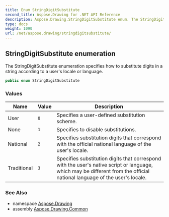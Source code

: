 ```yaml
---
title: Enum StringDigitSubstitute
second_title: Aspose.Drawing for .NET API Reference
description: Aspose.Drawing.StringDigitSubstitute enum. The StringDigitSubstitute enumeration specifies how to substitute digits in a string according to a users locale or language
type: docs
weight: 1090
url: /net/aspose.drawing/stringdigitsubstitute/
---
```

## StringDigitSubstitute enumeration

The StringDigitSubstitute enumeration specifies how to substitute digits in a string according to a user's locale or language.

```csharp
public enum StringDigitSubstitute
```

### Values

| Name | Value | Description |
| --- | --- | --- |
| User | `0` | Specifies a user-defined substitution scheme. |
| None | `1` | Specifies to disable substitutions. |
| National | `2` | Specifies substitution digits that correspond with the official national language of the user's locale. |
| Traditional | `3` | Specifies substitution digits that correspond with the user's native script or language, which may be different from the official national language of the user's locale. |

### See Also

* namespace [Aspose.Drawing](../../aspose.drawing/)
* assembly [Aspose.Drawing.Common](../../)


